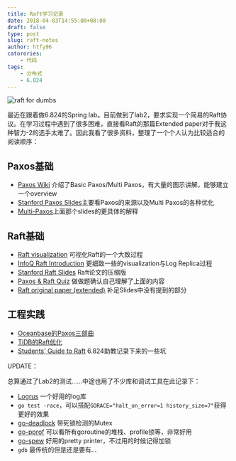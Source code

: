 ```yaml
---
title: Raft学习记录
date: 2018-04-03T14:55:00+08:00
draft: false
type: post
slug: raft-notes
author: htfy96
catorories:
    - 代码
tags:
    - 分布式
    - 6.824
---
```


![raft for dumbs](/img/blog/raft-for-dumbs.png)

最近在跟着做6.824的Spring lab。目前做到了lab2，要求实现一个简易的Raft协议。在学习过程中遇到了很多困难，直接看Raft的那篇Extended paper对于我这种智力-2的选手太难了。因此我看了很多资料，整理了一个个人认为比较适合的阅读顺序：

## Paxos基础
- [Paxos Wiki](https://www.wikiwand.com/en/Paxos_(computer_science)) 介绍了Basic Paxos/Multi Paxos，有大量的图示讲解，能够建立一个overview
- [Stanford Paxos Slides](https://ramcloud.stanford.edu/~ongaro/userstudy/paxos.pdf)主要看Paxos的来源以及Multi Paxos的各种优化
- [Multi-Paxos](https://www.beyondthelines.net/algorithm/multi-paxos/)上面那个slides的更具体的解释

## Raft基础
- [Raft visualization](http://thesecretlivesofdata.com/raft/) 可视化Raft的一个大致过程
- [InfoQ Raft Introduction](https://www.infoq.com/presentations/raft) 更细致一些的visualization与Log Replica过程
- [Stanford Raft Slides](https://ramcloud.stanford.edu/~ongaro/userstudy/raft.pdf) Raft论文的压缩版
- [Paxos & Raft Quiz](https://ramcloud.stanford.edu/~ongaro/userstudy/quizzes.html) 做做题确认自己理解了上面的内容
- [Raft original paper (extended)](https://pdos.csail.mit.edu/6.824/papers/raft-extended.pdf) 补足Slides中没有提到的部分

## 工程实践
- [Oceanbase的Paxos三部曲](http://oceanbase.org.cn/?p=90) 
- [TiDB的Raft优化](https://segmentfault.com/a/1190000008674222)
- [Students' Guide to Raft](https://thesquareplanet.com/blog/students-guide-to-raft/) 6.824助教记录下来的一些坑

UPDATE： 

总算通过了Lab2的测试……中途也用了不少库和调试工具在此记录下：

- [Logrus](https://github.com/sirupsen/logrus/) 一个好用的log库
- `go test -race`，可以搭配`GORACE="halt_on_error=1 history_size=7"`获得更好的效果
- [go-deadlock](https://github.com/sasha-s/go-deadlock) 带死锁检测的Mutex
- [go-pprof](http://www.cnblogs.com/yjf512/archive/2012/12/27/2835331.html) 可以看所有goroutine的堆栈、profile锁等，非常好用
- [go-spew](https://github.com/davecgh/go-spew) 好用的pretty printer，不过用的时候记得加锁
- `gdb` 最传统的但是还是要有...
